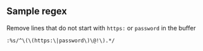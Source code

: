 
## Sample regex

Remove lines that do not start with `https:` or `password` in the buffer

```vim
:%s/^\(\(https:\|password\)\@!\).*/
```
